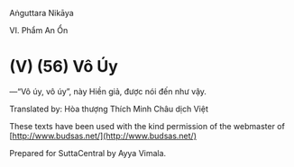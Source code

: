 Aṅguttara Nikāya

VI. Phẩm An Ổn

# (V) (56) Vô Úy

—“Vô úy, vô úy”, này Hiền giả, được nói đến như vậy.

Translated by: Hòa thượng Thích Minh Châu dịch Việt

These texts have been used with the kind permission of the webmaster of [http://www.budsas.net/](http://www.budsas.net/)

Prepared for SuttaCentral by Ayya Vimala.